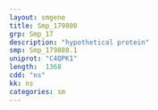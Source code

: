 ```yaml
---
layout: smgene
title: Smp_179880
grp: Smp_17
description: "hypothetical protein"
smp: Smp_179880.1
uniprot: "C4QPK1"
length:  1368
cdd: "ns"
kk: ns
categories: sm
---
```

